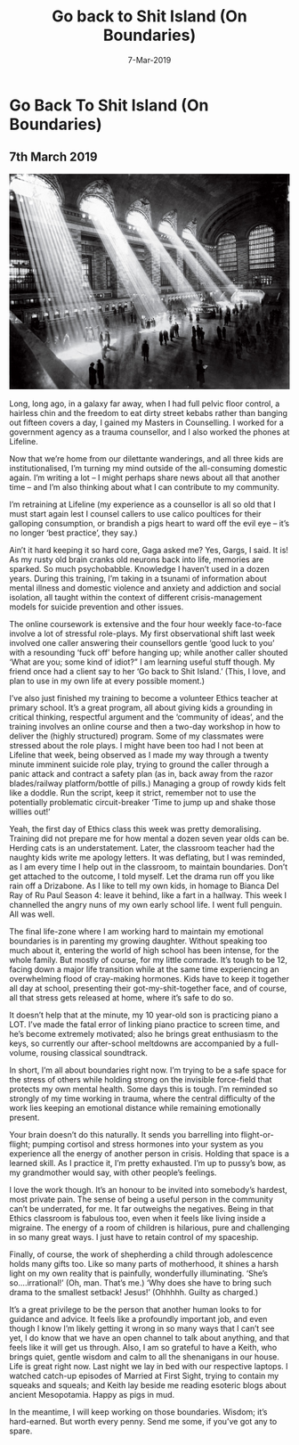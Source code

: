 ﻿---
layout: post
title: Go back to Shit Island (On Boundaries)
date: 7-Mar-2019
categories: tbd
---

# Go Back To Shit Island (On Boundaries)

## 7th March 2019

<img src="/images/20190307/pic1.jpg" class="photo-horiz" />

Long, long ago, in a galaxy far away, when I had full pelvic floor control, a hairless chin and the freedom to eat dirty street kebabs rather than banging out fifteen covers a day, I gained my Masters in Counselling. I worked for a government agency as a trauma counsellor, and I also worked the phones at Lifeline. 

Now that we’re home from our dilettante wanderings, and all three kids are institutionalised, I’m turning my mind outside of the all-consuming domestic again. I’m writing a lot – I might perhaps share news about all that another time – and I’m also thinking about what I can contribute to my community.  

I’m retraining at Lifeline (my experience as a counsellor is all so old that I must start again lest I counsel callers to use calico poultices for their galloping consumption, or brandish a pigs heart to ward off the evil eye – it’s no longer  ‘best practice’, they say.) 

Ain’t it hard keeping it so hard core, Gaga asked me? Yes, Gargs, I said.  It is! As my rusty old brain cranks old neurons back into life, memories are sparked. So much psychobabble. Knowledge I haven’t used in a dozen years.  During this training, I’m taking in a tsunami of information about mental illness and domestic violence and anxiety and addiction and social isolation, all taught within the context of different crisis-management models for suicide prevention and other issues. 

The online coursework is extensive and the four hour weekly face-to-face involve a lot of stressful role-plays. My first observational shift last week involved one caller answering their counsellors gentle ‘good luck to you’ with a resounding ‘fuck off’ before hanging up; while another caller shouted ‘What are you; some kind of idiot?” I am learning useful stuff though. My friend once had a client say to her ‘Go back to Shit Island.’ (This, I love, and plan to use in my own life at every possible moment.)

I’ve also just finished my training to become a volunteer Ethics teacher at primary school. It’s a great program, all about giving kids a grounding in critical thinking, respectful argument and the ‘community of ideas’, and the training involves an online course and then a two-day workshop in how to deliver the (highly structured) program. Some of my classmates were stressed about the role plays. I might have been too had I not been at Lifeline that week, being observed as I made my way through a twenty minute imminent suicide role play, trying to ground the caller through a panic attack and contract a safety plan (as in, back away from the razor blades/railway platform/bottle of pills.) Managing a group of rowdy kids felt like a doddle. Run the script, keep it strict, remember not to use the potentially problematic circuit-breaker ‘Time to jump up and shake those willies out!’ 

Yeah, the first day of Ethics class this week was pretty demoralising. Training did not prepare me for how mental a dozen seven year olds can be. Herding cats is an understatement. Later, the classroom teacher had the naughty kids write me apology letters. It was deflating, but I was reminded, as I am every time I help out in the classroom, to maintain boundaries. Don’t get attached to the outcome, I told myself. Let the drama run off you like rain off a Drizabone. As I like to tell my own kids, in homage to Bianca Del Ray of Ru Paul Season 4:  leave it behind, like a fart in a hallway.  This week I channelled the angry nuns of my own early school life. I went full penguin. All was well.  

The final life-zone where I am working hard to maintain my emotional boundaries is in parenting my growing daughter. Without speaking too much about it, entering the world of high school has been intense, for the whole family. But mostly of course, for my little comrade.  It’s tough to be 12, facing down a major life transition while at the same time experiencing an overwhelming flood of cray-making hormones.  Kids have to keep it together all day at school, presenting their got-my-shit-together face, and of course, all that stress gets released at home, where it’s safe to do so. 

It doesn’t help that at the minute, my 10 year-old son is practicing piano a LOT. I’ve made the fatal error of linking piano practice to screen time, and he’s become extremely motivated; also he brings great enthusiasm to the keys, so currently our after-school meltdowns are accompanied by a full-volume, rousing classical soundtrack. 

In short, I’m all about boundaries right now. I’m trying to be a safe space for the stress of others while holding strong on the invisible force-field that protects my own mental health. Some days this is tough. I’m reminded so strongly of my time working in trauma, where the central difficulty of the work lies keeping an emotional distance while remaining emotionally present. 

Your brain doesn’t do this naturally. It sends you barrelling into flight-or-flight; pumping cortisol and stress hormones into your system as you experience all the energy of another person in crisis. Holding that space is a learned skill. As I practice it, I’m pretty exhausted. I’m up to pussy’s bow, as my grandmother would say, with other people’s feelings.  

I love the work though. It’s an honour to be invited into somebody’s hardest, most private pain. The sense of being a useful person in the community can’t be underrated, for me. It far outweighs the negatives. Being in that Ethics classroom is fabulous too, even when it feels like living inside a migraine. The energy of a room of children is hilarious, pure and challenging in so many great ways. I just have to retain control of my spaceship. 

Finally, of course, the work of shepherding a child through adolescence holds many gifts too.  Like so many parts of motherhood, it shines a harsh light on my own reality that is painfully, wonderfully illuminating. ‘She’s so….irrational!’ (Oh, man. That’s me.) ‘Why does she have to bring such drama to the smallest setback! Jesus!’ (Ohhhhh. Guilty as charged.) 

It’s a great privilege to be the person that another human looks to for guidance and advice. It feels like a profoundly important job, and even though I know I’m likely getting it wrong in so many ways that I can’t see yet, I do know that we have an open channel to talk about anything, and that feels like it will get us through. Also, I am so grateful to have a Keith, who brings quiet, gentle wisdom and calm to all the shenanigans in our house. Life is great right now. Last night we lay in bed with our respective laptops. I watched catch-up episodes of Married at First Sight, trying to contain my squeaks and squeals; and Keith lay beside me reading esoteric blogs about ancient Mesopotamia. Happy as pigs in mud. 

In the meantime, I will keep working on those boundaries. Wisdom; it’s hard-earned. But worth every penny.  Send me some, if you’ve got any to spare. 
